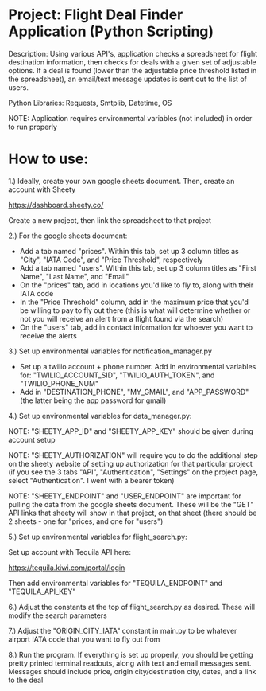 # Project: Flight Deal Finder Application (Python Scripting)

Description: Using various API's, application checks a spreadsheet for flight destination information, then checks for deals with a given set of adjustable options. If a deal is found (lower than the adjustable price threshold listed in the spreadsheet), an email/text message updates is sent out to the list of users.

Python Libraries: Requests, Smtplib, Datetime, OS

NOTE: Application requires environmental variables (not included) in order to run properly

# How to use:

1.) Ideally, create your own google sheets document. Then, create an account with Sheety

https://dashboard.sheety.co/

Create a new project, then link the spreadsheet to that project

2.) For the google sheets document:

- Add a tab named "prices". Within this tab, set up 3 column titles as "City", "IATA Code", and "Price Threshold", respectively
- Add a tab named "users". WIthin this tab, set up 3 column titles as "First Name", "Last Name", and "Email"
- On the "prices" tab, add in locations you'd like to fly to, along with their IATA code
- In the "Price Threshold" column, add in the maximum price that you'd be willing to pay to fly out there (this is what will determine whether or not you will receive an alert from a flight found via the search)
- On the "users" tab, add in contact information for whoever you want to receive the alerts

3.) Set up environmental  variables for notification_manager.py

- Set up a twilio account + phone number. Add in environmental variables for: "TWILIO_ACCOUNT_SID", "TWILIO_AUTH_TOKEN", and "TWILIO_PHONE_NUM"
- Add in "DESTINATION_PHONE", "MY_GMAIL", and "APP_PASSWORD" (the latter being the app password for gmail)

4.) Set up environmental variables for data_manager.py:

NOTE: "SHEETY_APP_ID" and "SHEETY_APP_KEY" should be given during account setup

NOTE: "SHEETY_AUTHORIZATION" will require you to do the additional step on the sheety website of setting up authorization for that particular project (if you see the 3 tabs "API", "Authentication", "Settings" on the project page, select "Authentication". I went with a bearer token)

NOTE: "SHEETY_ENDPOINT" and "USER_ENDPOINT" are important for pulling the data from the google sheets document. These will be the "GET" API links that sheety will show in that project, on that sheet (there should be 2 sheets - one for "prices, and one for "users")

5.) Set up environmental variables for flight_search.py:

Set up account with Tequila API here:

https://tequila.kiwi.com/portal/login

Then add environmental variables for "TEQUILA_ENDPOINT" and "TEQUILA_API_KEY"

6.) Adjust the constants at the top of flight_search.py as desired. These will modify the search parameters

7.) Adjust the "ORIGIN_CITY_IATA" constant in main.py to be whatever airport IATA code that you want to fly out from

8.) Run the program. If everything is set up properly, you should be getting pretty printed terminal readouts, along with text and email messages sent. Messages should include price, origin city/destination city, dates, and a link to the deal

